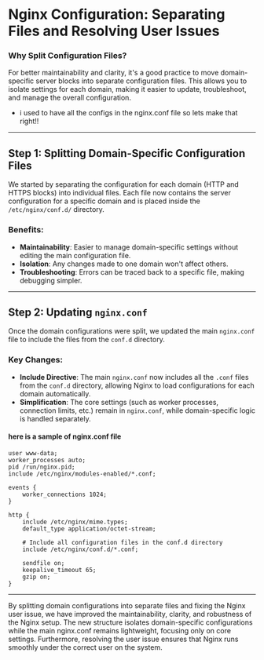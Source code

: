 # Nginx Configuration: Separating Files and Resolving User Issues

### Why Split Configuration Files?
For better maintainability and clarity, it's a good practice to move domain-specific server blocks into separate configuration files. This allows you to isolate settings for each domain, making it easier to update, troubleshoot, and manage the overall configuration.


 - i used to have all the configs in the nginx.conf file so lets make that right!! 

---

## Step 1: Splitting Domain-Specific Configuration Files
We started by separating the configuration for each domain (HTTP and HTTPS blocks) into individual files. Each file now contains the server configuration for a specific domain and is placed inside the `/etc/nginx/conf.d/` directory.

### Benefits:
- **Maintainability**: Easier to manage domain-specific settings without editing the main configuration file.
- **Isolation**: Any changes made to one domain won't affect others.
- **Troubleshooting**: Errors can be traced back to a specific file, making debugging simpler.

---

## Step 2: Updating `nginx.conf`
Once the domain configurations were split, we updated the main `nginx.conf` file to include the files from the `conf.d` directory.

### Key Changes:
- **Include Directive**: The main `nginx.conf` now includes all the `.conf` files from the `conf.d` directory, allowing Nginx to load configurations for each domain automatically.
- **Simplification**: The core settings (such as worker processes, connection limits, etc.) remain in `nginx.conf`, while domain-specific logic is handled separately.

#### here is a sample of nginx.conf file 

```
user www-data;
worker_processes auto;
pid /run/nginx.pid;
include /etc/nginx/modules-enabled/*.conf;

events {
    worker_connections 1024;
}

http {
    include /etc/nginx/mime.types;
    default_type application/octet-stream;

    # Include all configuration files in the conf.d directory
    include /etc/nginx/conf.d/*.conf;

    sendfile on;
    keepalive_timeout 65;
    gzip on;
}
```

---

By splitting domain configurations into separate files and fixing the Nginx user issue, we have improved the maintainability, clarity, and robustness of the Nginx setup. The new structure isolates domain-specific configurations while the main nginx.conf remains lightweight, focusing only on core settings. Furthermore, resolving the user issue ensures that Nginx runs smoothly under the correct user on the system.
